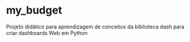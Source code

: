 # my_budget
Projeto didático para aprendizagem de conceitos da biblioteca dash para criar dashboards Web em Python